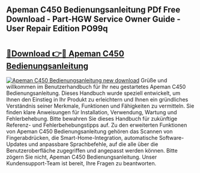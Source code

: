 ## Apeman C450 Bedienungsanleitung PDf Free Download - Part-HGW Service Owner Guide - User Repair Edition PO99q

# <h2><a href="http://df4txxw.blite.top/?on=Apeman+C450+Bedienungsanleitung">🔗Download 👉🔴 Apeman C450 Bedienungsanleitung</a></h2>

[![Apeman C450 Bedienungsanleitung new download](https://i.imgur.com/lujVjoI.png)](http://df4txxw.blite.top/?on=Apeman+C450+Bedienungsanleitung)
Grüße und willkommen im Benutzerhandbuch für Ihr neu gestartetes Apeman C450 Bedienungsanleitung. Dieses Handbuch wurde speziell entwickelt, um Ihnen den Einstieg in Ihr Produkt zu erleichtern und Ihnen ein gründliches Verständnis seiner Merkmale, Funktionen und Fähigkeiten zu vermitteln. Sie finden klare Anweisungen für Installation, Verwendung, Wartung und Fehlerbehebung. Bitte bewahren Sie dieses Handbuch für zukünftige Referenz- und Fehlerbehebungstipps auf. Zu den erweiterten Funktionen von Apeman C450 Bedienungsanleitung gehören das Scannen von Fingerabdrücken, die Smart-Home-Integration, automatische Software-Updates und anpassbare Sprachbefehle, auf die alle über die Benutzeroberfläche zugegriffen und angepasst werden können. Bitte zögern Sie nicht, Apeman C450 Bedienungsanleitung. Unser Kundensupport-Team ist bereit, Ihre Fragen zu beantworten.
